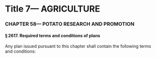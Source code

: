 
# Title 7— AGRICULTURE
### CHAPTER 58— POTATO RESEARCH AND PROMOTION
#### § 2617. Required terms and conditions of plans

Any plan issued pursuant to this chapter shall contain the following terms and conditions:
